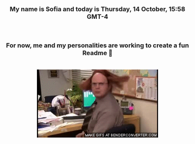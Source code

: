 


<div align="center">
<h3 >My name is Sofia and today is Thursday, 14 October, 15:58 GMT-4</h3><br>
<h3 >For now, me and my personalities are working to create a fun Readme 👋
</h3><br>
<img src='img/dwight.gif' alt='working...'/>
</div>
